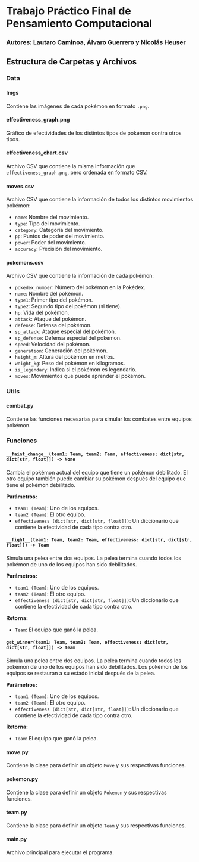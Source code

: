 # Trabajo Práctico Final de Pensamiento Computacional
### Autores: Lautaro Caminoa, Álvaro Guerrero y Nicolás Heuser

## Estructura de Carpetas y Archivos

### Data

#### Imgs
Contiene las imágenes de cada pokémon en formato `.png`.

#### effectiveness_graph.png
Gráfico de efectividades de los distintos tipos de pokémon contra otros tipos.

#### effectiveness_chart.csv
Archivo CSV que contiene la misma información que `effectiveness_graph.png`, pero ordenada en formato CSV.

#### moves.csv
Archivo CSV que contiene la información de todos los distintos movimientos pokémon:
- `name`: Nombre del movimiento.
- `type`: Tipo del movimiento.
- `category`: Categoría del movimiento.
- `pp`: Puntos de poder del movimiento.
- `power`: Poder del movimiento.
- `accuracy`: Precisión del movimiento.

#### pokemons.csv
Archivo CSV que contiene la información de cada pokémon:
- `pokedex_number`: Número del pokémon en la Pokédex.
- `name`: Nombre del pokémon.
- `type1`: Primer tipo del pokémon.
- `type2`: Segundo tipo del pokémon (si tiene).
- `hp`: Vida del pokémon.
- `attack`: Ataque del pokémon.
- `defense`: Defensa del pokémon.
- `sp_attack`: Ataque especial del pokémon.
- `sp_defense`: Defensa especial del pokémon.
- `speed`: Velocidad del pokémon.
- `generation`: Generación del pokémon.
- `height_m`: Altura del pokémon en metros.
- `weight_kg`: Peso del pokémon en kilogramos.
- `is_legendary`: Indica si el pokémon es legendario.
- `moves`: Movimientos que puede aprender el pokémon.

### Utils

#### combat.py
Contiene las funciones necesarias para simular los combates entre equipos pokémon.
### Funciones

#### `__faint_change__(team1: Team, team2: Team, effectiveness: dict[str, dict[str, float]]) -> None`
Cambia el pokémon actual del equipo que tiene un pokémon debilitado. El otro equipo también puede cambiar su pokémon después del equipo que tiene el pokémon debilitado.

**Parámetros:**
- `team1 (Team)`: Uno de los equipos.
- `team2 (Team)`: El otro equipo.
- `effectiveness (dict[str, dict[str, float]])`: Un diccionario que contiene la efectividad de cada tipo contra otro.

#### `__fight__(team1: Team, team2: Team, effectiveness: dict[str, dict[str, float]]) -> Team`
Simula una pelea entre dos equipos. La pelea termina cuando todos los pokémon de uno de los equipos han sido debilitados.

**Parámetros:**
- `team1 (Team)`: Uno de los equipos.
- `team2 (Team)`: El otro equipo.
- `effectiveness (dict[str, dict[str, float]])`: Un diccionario que contiene la efectividad de cada tipo contra otro.

**Retorna:**
- `Team`: El equipo que ganó la pelea.

#### `get_winner(team1: Team, team2: Team, effectiveness: dict[str, dict[str, float]]) -> Team`
Simula una pelea entre dos equipos. La pelea termina cuando todos los pokémon de uno de los equipos han sido debilitados. Los pokémon de los equipos se restauran a su estado inicial después de la pelea.

**Parámetros:**
- `team1 (Team)`: Uno de los equipos.
- `team2 (Team)`: El otro equipo.
- `effectiveness (dict[str, dict[str, float]])`: Un diccionario que contiene la efectividad de cada tipo contra otro.

**Retorna:**
- `Team`: El equipo que ganó la pelea.

#### move.py
Contiene la clase para definir un objeto `Move` y sus respectivas funciones.

#### pokemon.py
Contiene la clase para definir un objeto `Pokemon` y sus respectivas funciones.

#### team.py
Contiene la clase para definir un objeto `Team` y sus respectivas funciones.

#### main.py
Archivo principal para ejecutar el programa.
